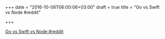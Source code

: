 +++
date = "2016-10-06T06:00:06+03:00"
draft = true
title = "Go vs Swift vs Node  #reddit"

+++

<p><a href="https://t.co/KkIHCvOeN8">Go vs Swift vs Node  #reddit</a></p>
